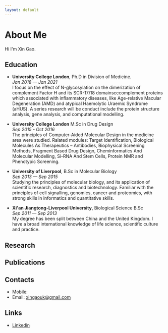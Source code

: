 ```yaml
---
layout: default
---
```


# About Me

Hi I'm Xin Gao.

## Education

- **University College London**, Ph.D in Division of Medicine.
<br>_Jan 2018 — Jan 2021_
<br>I focus on the effect of N-glycosylation on the dimerization of complement Factor H and its SCR-17/18 domainscccomplement proteins which associated with inflammatory diseases, like Age-relative Macular Degeneration (AMD) and atypical Haemolytic Uraemic Syndrome (aHUS). A series research will be conduct include the protein structure analysis, gene analysis, and computational modelling.
  
- **University College London**  M.Sc in Drug Design
<br>_Sep 2015 - Oct 2016_
<br>The principles of Computer-Aided Molecular Design in the medicine area were studied. Ralated modules: Target Identification, Biological Molecules As Therapeutics – Antibodies, Biophysical Screening Methods, Fragment Based Drug Design, Cheminformatics And Molecular Modelling, Si-RNA And Stem Cells, Protein NMR and Phenotypic Screening.
 
- **University of Liverpool**, B.Sc in Molecular Biology
<br>_Sep 2013 — Sep 2015_
<br>Studying the principles of molecular biology, and its application of scientific research, diagnostics and biotechnology. Familiar with the principles of cell signalling, genomics, cancer and proteomics, with strong skills in informatics and quantitative skills.
 
- **Xi'an Jiangtong-Liverpool University**, Biological Science B.Sc
<br>_Sep 2011 — Sep 2013_
<br>My degree has been split between China and the United Kingdom. I have a broad international knowledge of life science, scientific culture and practice.


## Research

## Publications

## Contacts

- Mobile: 
- Email: xingaouk@gmail.com

## Links

- [Linkedin](https://www.linkedin.com/in/xin-gao-5b0b80a3/)
